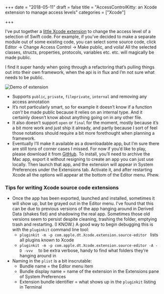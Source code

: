 +++
date = "2018-05-11"
draft = false
title = "AccessControlKitty: an Xcode extension to manage access levels"
categories = ["Xcode"]

+++

I’ve put together a [little Xcode extension](https://github.com/zoejessica/AccessControlKitty) to change the access level of a selection of Swift code. For example, if you’ve decided to make a separate module out of some existing code, you can select some source code, click Editor -> Change Access Control -> Make public, and voila! All the selected classes, structs, properties, protocols, variables etc. etc. will magically be made public.

I find it super handy when going through a refactoring that’s pulling things out into their own framework, when the api is in flux and I’m not sure what needs to be public.

![Demo of extension](https://media.giphy.com/media/7zxZhrrxurVXg1oh5m/giphy.gif)

* Supports `public`, `private`, `fileprivate`, `internal` and removing any access annotation
* It’s not particularly smart, so for example it doesn’t know if a function _can’t_ be made public because it relies on an internal type.  And it certainly doesn’t know about anything going on in any other file.
* It also doesn’t support `open` or `final` for the moment, mostly because it’s a bit more work and just ship it already, and partly because I sort of feel those notations should require a bit more forethought when planning a framework.
* Eventually I’ll make it available as a downloadable app, but I’m sure there are still tons of corner cases I missed. For now if you’d like to play, please download it from [GitHub](https://github.com/zoejessica/AccessControlKitty). To install, you’ll need to archive the Mac app, export it without resigning to create an app you can just use locally. Then launch that app, and the extension will appear in System Preferences under the Extensions tab. Activate it, and after restarting Xcode all the options will appear at the bottom of the Editor menu. Phew.

### Tips for writing Xcode source code extensions

* Once the app has been exported, launched and installed, sometimes it will show up, but be grayed out in the Editor menu. I’ve found that this can be due to previous versions of the app hanging around in Derived Data (shakes fist) and shadowing the real app. Sometimes those old versions seem to persist despite cleaning, trashing the folder, emptying trash and restarting. (I KNOW.) A good way to begin debugging this is with the `pluginkit` command line tool:
	* `pluginkit -m -p com.apple.dt.Xcode.extension.source-editor ` lists all plugins known to Xcode
	* `pluginkit -m -p com.apple.dt.Xcode.extension.source-editor -A -D -vvv  `  to be extra verbose, handy to find what folders they’re hanging around in
*  Naming in the `plist` is a bit inscrutable:
	* Bundle name = the Editor menu item
	* Bundle display name = name of the extension in the Extensions pane of System Preferences
	* Extension bundle identifier = what shows up in the `pluginkit` listing in Terminal
